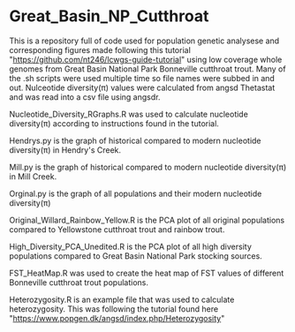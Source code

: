 # Great_Basin_NP_Cutthroat
This is a repository full of code used for population genetic analysese and corresponding figures made following this tutorial "https://github.com/nt246/lcwgs-guide-tutorial" using low coverage whole genomes from Great Basin National Park Bonneville cutthroat trout. Many of the .sh scripts were used multiple time so file names were subbed in and out. Nulceotide diversity(π) values were calculated from angsd Thetastat and was read into a csv file using angsdr.

Nucleotide_Diversity_RGraphs.R was used to calculate nucleotide diversity(π) according to instructions found in the tutorial. 

Hendrys.py is the graph of historical compared to modern nucleotide diversity(π) in Hendry's Creek.

Mill.py is the graph of historical compared to modern nucleotide diversity(π) in Mill Creek.

Orginal.py is the graph of all populations and their modern nucleotide diversity(π)

Original_Willard_Rainbow_Yellow.R is the PCA plot of all original populations compared to Yellowstone cutthroat trout and rainbow trout.

High_Diversity_PCA_Unedited.R is the PCA plot of all high diversity populations compared to Great Basin National Park stocking sources.

FST_HeatMap.R was used to create the heat map of FST values of different Bonneville cutthroat trout populations.

Heterozygosity.R is an example file that was used to calculate heterozygosity. This was following the tutorial found here "https://www.popgen.dk/angsd/index.php/Heterozygosity"

